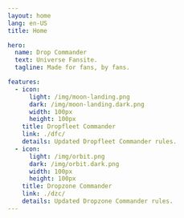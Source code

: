 ```yaml
---
layout: home
lang: en-US
title: Home

hero:
  name: Drop Commander
  text: Universe Fansite.
  tagline: Made for fans, by fans.

features:
  - icon:
      light: /img/moon-landing.png
      dark: /img/moon-landing.dark.png
      width: 100px
      height: 100px
    title: Dropfleet Commander
    link: ./dfc/
    details: Updated Dropfleet Commander rules.
  - icon:
      light: /img/orbit.png
      dark: /img/orbit.dark.png
      width: 100px
      height: 100px
    title: Dropzone Commander
    link: ./dzc/
    details: Updated Dropzone Commander rules.
---
```

